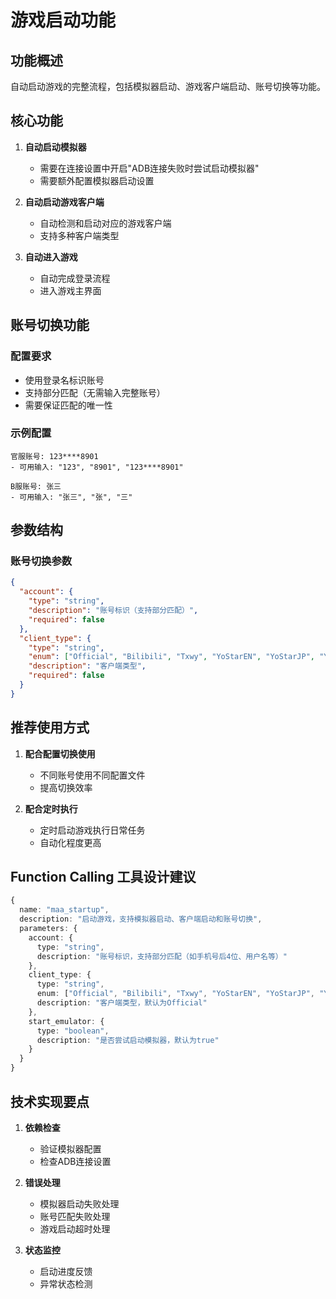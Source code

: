 # 游戏启动功能

## 功能概述

自动启动游戏的完整流程，包括模拟器启动、游戏客户端启动、账号切换等功能。

## 核心功能

1. **自动启动模拟器**
   - 需要在连接设置中开启"ADB连接失败时尝试启动模拟器"
   - 需要额外配置模拟器启动设置

2. **自动启动游戏客户端**
   - 自动检测和启动对应的游戏客户端
   - 支持多种客户端类型

3. **自动进入游戏**
   - 自动完成登录流程
   - 进入游戏主界面

## 账号切换功能

### 配置要求
- 使用登录名标识账号
- 支持部分匹配（无需输入完整账号）
- 需要保证匹配的唯一性

### 示例配置
```
官服账号: 123****8901
- 可用输入: "123", "8901", "123****8901"

B服账号: 张三  
- 可用输入: "张三", "张", "三"
```

## 参数结构

### 账号切换参数
```json
{
  "account": {
    "type": "string",
    "description": "账号标识（支持部分匹配）",
    "required": false
  },
  "client_type": {
    "type": "string", 
    "enum": ["Official", "Bilibili", "Txwy", "YoStarEN", "YoStarJP", "YoStarKR"],
    "description": "客户端类型",
    "required": false
  }
}
```

## 推荐使用方式

1. **配合配置切换使用**
   - 不同账号使用不同配置文件
   - 提高切换效率

2. **配合定时执行**
   - 定时启动游戏执行日常任务
   - 自动化程度更高

## Function Calling 工具设计建议

```typescript
{
  name: "maa_startup",
  description: "启动游戏，支持模拟器启动、客户端启动和账号切换",
  parameters: {
    account: {
      type: "string",
      description: "账号标识，支持部分匹配（如手机号后4位、用户名等）"
    },
    client_type: {
      type: "string",
      enum: ["Official", "Bilibili", "Txwy", "YoStarEN", "YoStarJP", "YoStarKR"],
      description: "客户端类型，默认为Official"
    },
    start_emulator: {
      type: "boolean", 
      description: "是否尝试启动模拟器，默认为true"
    }
  }
}
```

## 技术实现要点

1. **依赖检查**
   - 验证模拟器配置
   - 检查ADB连接设置

2. **错误处理**
   - 模拟器启动失败处理
   - 账号匹配失败处理
   - 游戏启动超时处理

3. **状态监控**
   - 启动进度反馈
   - 异常状态检测